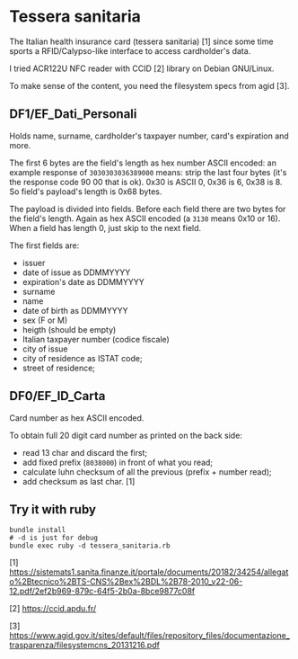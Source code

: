 # Tessera sanitaria

The Italian health insurance card (tessera sanitaria) [1] since some time sports a RFID/Calypso-like interface to access cardholder's data.

I tried ACR122U NFC reader with CCID [2] library on Debian GNU/Linux. 

To make sense of the content, you need the filesystem specs from agid [3].

## DF1/EF_Dati_Personali

Holds name, surname, cardholder's taxpayer number, card's expiration and more.

The first 6 bytes are the field's length as hex number ASCII encoded: an 
example response of `3030303036389000` means: strip the last four bytes 
(it's the response code 90 00 that is ok). 0x30 is ASCII 0, 
0x36 is 6, 0x38 is 8. So field's payload's length is 0x68 bytes. 

The payload is divided into fields. Before each field there are two bytes
 for the field's length. Again as hex ASCII encoded (a `3130` means 0x10 or
  16). When a field has length 0, just skip to the next field.
  
The first fields are: 
- issuer 
- date of issue  as DDMMYYYY
- expiration's date  as DDMMYYYY
- surname
- name
- date of birth as DDMMYYYY
- sex (F or M)
- heigth (should be empty) 
- Italian taxpayer number (codice fiscale)
- city of issue
- city of residence as ISTAT code;
- street of residence;

## DF0/EF_ID_Carta
 
Card number as hex ASCII encoded. 

To obtain full 20 digit card number as 
printed on the back side:
* read 13 char and discard the first;
* add fixed prefix (`8038000`) in front of 
what you read;
* calculate luhn checksum of 
all the previous (prefix + number read);
* add checksum as last char. [1]
  
## Try it with ruby

    bundle install
    # -d is just for debug
    bundle exec ruby -d tessera_sanitaria.rb  
  
[1] https://sistemats1.sanita.finanze.it/portale/documents/20182/34254/allegato%2Btecnico%2BTS-CNS%2Bex%2BDL%2B78-2010_v22-06-12.pdf/2ef2b969-879c-64f5-2b0a-8bce9877c08f

[2] https://ccid.apdu.fr/

[3] https://www.agid.gov.it/sites/default/files/repository_files/documentazione_trasparenza/filesystemcns_20131216.pdf